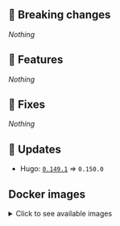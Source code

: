 ## :loudspeaker: Breaking changes

*Nothing*


## :tada: Features

*Nothing*


## :bug: Fixes

*Nothing*


## :heartbeat: Updates

* Hugo: [`0.149.1`](https://github.com/floryn90/docker-hugo/releases/tag/0.149.1) => `0.150.0`


## Docker images

<details>
<summary>Click to see available images</summary>

This release is available from Docker Hub as project `floryn90/hugo` with the following tags:

| Alias tags                   | Version specific tags                      |
| ---------------------------- | ------------------------------------------ |
| `busybox`, `latest`          | `0.150.0-busybox`, `0.150.0`                     |
| `busybox-ci`, `ci`           | `0.150.0-busybox-ci`, `0.150.0-ci`               |
| `busybox-onbuild`, `onbuild` | `0.150.0-busybox-onbuild`, `0.150.0-onbuild`     |
| `alpine`                     | `0.150.0-alpine`                              |
| `alpine-ci`                  | `0.150.0-alpine-ci`                           |
| `alpine-onbuild`             | `0.150.0-alpine-onbuild`                      |
| `asciidoctor`                | `0.150.0-asciidoctor`                         |
| `asciidoctor-ci`             | `0.150.0-asciidoctor-ci`                      |
| `asciidoctor-onbuild`        | `0.150.0-asciidoctor-onbuild`                 |
| `pandoc`                     | `0.150.0-pandoc`                              |
| `pandoc-ci`                  | `0.150.0-pandoc-ci`                           |
| `pandoc-onbuild`             | `0.150.0-pandoc-onbuild`                      |
| `ext-alpine`                 | `0.150.0-ext-alpine`                          |
| `ext-alpine-ci`              | `0.150.0-ext-alpine-ci`                       |
| `ext-alpine-onbuild`         | `0.150.0-ext-alpine-onbuild`                  |
| `ext-asciidoctor`            | `0.150.0-ext-asciidoctor`                     |
| `ext-asciidoctor-ci`         | `0.150.0-ext-asciidoctor-ci`                  |
| `ext-asciidoctor-onbuild`    | `0.150.0-ext-asciidoctor-onbuild`             |
| `ext-pandoc`                 | `0.150.0-ext-pandoc`                          |
| `ext-pandoc-ci`              | `0.150.0-ext-pandoc-ci`                       |
| `ext-pandoc-onbuild`         | `0.150.0-ext-pandoc-onbuild`                  |
| `debian`                     | `0.150.0-debian`                              |
| `debian-ci`                  | `0.150.0-debian-ci`                           |
| `debian-onbuild`             | `0.150.0-debian-onbuild`                      |
| `ext-debian`, `ext`, `latest-ext` | `0.150.0-ext-debian`, `0.150.0-ext`         |
| `ext-debian-ci`, `ext-ci`    | `0.150.0-ext-debian-ci`, `0.150.0-ext-ci`        |
| `ext-debian-onbuild`, `ext-onbuild` | `0.150.0-ext-debian-onbuild`, `0.150.0-ext-onbuild` |
| `ubuntu`                     | `0.150.0-ubuntu`                            |
| `ubuntu-ci`                  | `0.150.0-ubuntu-ci`                         |
| `ubuntu-onbuild`             | `0.150.0-ubuntu-onbuild`                    |
| `ext-ubuntu`                 | `0.150.0-ext-ubuntu`                        |
| `ext-ubuntu-ci`              | `0.150.0-ext-ubuntu-ci`                     |
| `ext-ubuntu-onbuild`         | `0.150.0-ext-ubuntu-onbuild`                |
</details>